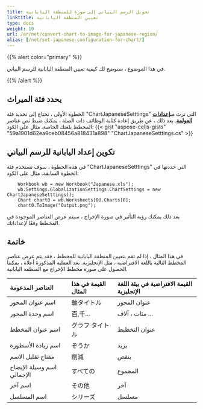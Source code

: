 ```yaml
---
title: تحويل الرسم البياني إلى صورة للمنطقة اليابانية
linktitle: تعيين المنطقة اليابانية
type: docs
weight: 10
url: /ar/net/convert-chart-to-image-for-japanese-region/
alias: [/net/set-japanese-configuration-for-chart/]
---
```

{{% alert color="primary" %}}

في هذا الموضوع ، سنوضح لك كيفية تعيين المنطقة اليابانية للرسم البياني.

{{% /alert %}}

##  **يحدد فئة الميراث**

 الخطوة الأولى ، تحتاج إلى تحديد فئة "ChartJapaneseSetttings" التي ترث من[**إعدادات العولمة**](https://reference.aspose.com/cells/net/aspose.cells.charts/chartglobalizationsettings/). 
بعد ذلك ، عن طريق إعادة كتابة الوظائف ذات الصلة ، يمكنك ضبط نص عناصر المخطط بلغتك الخاصة.
مثال على الكود:
{{< gist "aspose-cells-gists" "59a1901d62ea9ceb08456a818431a898" "ChartJapaneseSetttings.cs" >}}

##  **تكوين إعداد اليابانية للرسم البياني**

في هذه الخطوة ، سوف تستخدم فئة "ChartJapaneseSetttings" التي حددتها في الخطوة السابقة.
مثال على الكود:

```
	Workbook wb = new Workbook("Japanese.xls");
	wb.Settings.GlobalizationSettings.ChartSettings = new ChartJapaneseSetttings();
	Chart chart0 = wb.Worksheets[0].Charts[0];
	chart0.ToImage("Output.png");
```

بعد ذلك يمكنك رؤية التأثير في صورة الإخراج ، سيتم عرض العناصر الموجودة في المخطط وفقًا لإعداداتك.

##  **خاتمة**

في هذا المثال ، إذا لم تقم بتعيين المنطقة اليابانية للمخطط ، فقد يتم عرض عناصر المخطط التالية باللغة الافتراضية ، مثل الإنجليزية.
بعد العملية المذكورة أعلاه ، يمكننا الحصول على صورة مخطط الإخراج مع المنطقة اليابانية.

|**العناصر المدعومة**|**القيمة في هذا المثال**|**القيمة الافتراضية في بيئة اللغة الإنجليزية**|
| :- | :- | :- |
|اسم عنوان المحور|軸タイトル|عنوان المحور|
|اسم وحدة المحور|百,千...|مئات ، آلاف ...|
|اسم عنوان المخطط|グラフ タイトル|عنوان التخطيط|
|اسم زيادة الأسطورة|ぞうか|يزيد|
|مفتاح تقليل الاسم|削減|ينقص|
|اسم وسيلة الإيضاح الإجمالي|すべての|المجموع|
|اسم آخر|その他|آخر|
|اسم المسلسل|シリーズ|مسلسل|
